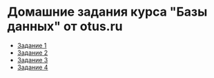 # Домашние задания курса "Базы данных" от otus.ru
* [Задание 1](1_task/index.md)
* [Задание 2](2_task/index.md)
* [Задание 3](3_task/index.md)
* [Задание 4](4_task/index.md)